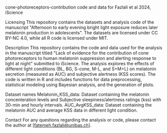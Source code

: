 cone-photoreceptors-contribution
code and data for Fazlali et al 2024, iScience

Licensing
This repository contains the datasets and analysis code of the manuscript "Afternoon to early evening bright light exposure reduces later melatonin production in adolescents". The datasets are licensed under CC BY-NC 4.0, while all R code is licensed under MIT.

Description
This repository contains the code and data used for the analysis in the manuscript titled "Lack of evidence for the contribution of cone photoreceptors to human melatonin suppression and alerting response to light at night" submitted to iScience. The analysis explores the effects of different light conditions (BL, BG, S-cone, M-L, and S+M+L) on melatonin secretion (measured as AUC) and subjective alertness (KSS scores).
The code is written in R and includes functions for data preprocessing, statistical modeling using Bayesian analysis, and the generation of plots. 

Dataset names
Melatonin_KSS_data: Dataset containing the melatonin concenteration levels and Subjective sleepiness/alertness ratings (kss) with 30-min and hourly intervals.
AUC_AvgKSS_data: Dataset containing the melatonin AUC and average KSS data in different light condition.

Contact
For any questions regarding the analysis or code, please contact the author at [fatemeh.fazlali@unibas.ch].
